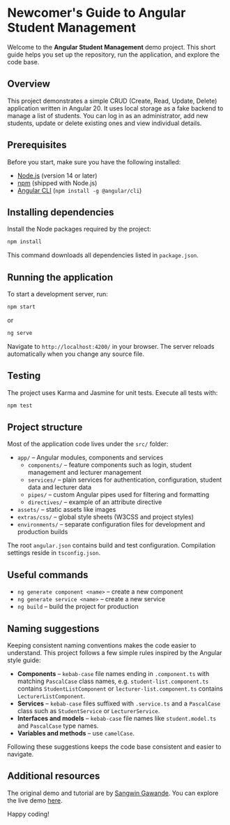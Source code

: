 # Newcomer's Guide to Angular Student Management

Welcome to the **Angular Student Management** demo project. This short guide helps you set up the repository, run the application, and explore the code base.

## Overview

This project demonstrates a simple CRUD (Create, Read, Update, Delete) application written in Angular 20. It uses local storage as a fake backend to manage a list of students. You can log in as an administrator, add new students, update or delete existing ones and view individual details.

## Prerequisites

Before you start, make sure you have the following installed:

- [Node.js](https://nodejs.org/) (version 14 or later)
- [npm](https://www.npmjs.com/) (shipped with Node.js)
- [Angular CLI](https://angular.io/cli) (`npm install -g @angular/cli`)

## Installing dependencies

Install the Node packages required by the project:

```bash
npm install
```

This command downloads all dependencies listed in `package.json`.

## Running the application

To start a development server, run:

```bash
npm start
```

or

```bash
ng serve
```

Navigate to `http://localhost:4200/` in your browser. The server reloads automatically when you change any source file.

## Testing

The project uses Karma and Jasmine for unit tests. Execute all tests with:

```bash
npm test
```

## Project structure

Most of the application code lives under the `src/` folder:

- `app/` – Angular modules, components and services
  - `components/` – feature components such as login, student management and lecturer management
  - `services/` – plain services for authentication, configuration, student data and lecturer data
  - `pipes/` – custom Angular pipes used for filtering and formatting
  - `directives/` – example of an attribute directive
- `assets/` – static assets like images
- `extras/css/` – global style sheets (W3CSS and project styles)
- `environments/` – separate configuration files for development and production builds

The root `angular.json` contains build and test configuration. Compilation settings reside in `tsconfig.json`.

## Useful commands

- `ng generate component <name>` – create a new component
- `ng generate service <name>` – create a new service
- `ng build` – build the project for production

## Naming suggestions

Keeping consistent naming conventions makes the code easier to understand. This
project follows a few simple rules inspired by the Angular style guide:

- **Components** – `kebab-case` file names ending in `.component.ts` with matching
  `PascalCase` class names, e.g. `student-list.component.ts` contains
  `StudentListComponent` or `lecturer-list.component.ts` contains
  `LecturerListComponent`.
- **Services** – `kebab-case` files suffixed with `.service.ts` and a
  `PascalCase` class such as `StudentService` or `LecturerService`.
- **Interfaces and models** – `kebab-case` file names like
  `student.model.ts` and `PascalCase` type names.
- **Variables and methods** – use `camelCase`.

Following these suggestions keeps the code base consistent and easier to
navigate.

## Additional resources

The original demo and tutorial are by [Sangwin Gawande](https://sangw.in). You can explore the live demo [here](https://blog.sangw.in/angular-student-management/).

Happy coding!
